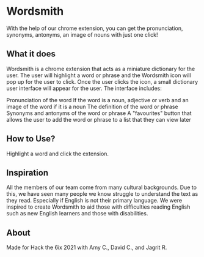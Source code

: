 # Wordsmith
With the help of our chrome extension, you can get the pronunciation, synonyms, antonyms, an image of nouns with just one click!

## What it does
Wordsmith is a chrome extension that acts as a miniature dictionary for the user. The user will highlight a word or phrase and the Wordsmith icon will pop up for the user to click. Once the user clicks the icon, a small dictionary user interface will appear for the user. The interface includes:

Pronunciation of the word
If the word is a noun, adjective or verb and an image of the word if it is a noun
The definition of the word or phrase
Synonyms and antonyms of the word or phrase
A "favourites" button that allows the user to add the word or phrase to a list that they can view later

## How to Use?
Highlight a word and click the extension.

## Inspiration
All the members of our team come from many cultural backgrounds. Due to this, we have seen many people we know struggle to understand the text as they read. Especially if English is not their primary language. We were inspired to create Wordsmith to aid those with difficulties reading English such as new English learners and those with disabilities.

## About
Made for Hack the 6ix 2021 with Amy C., David C., and Jagrit R.